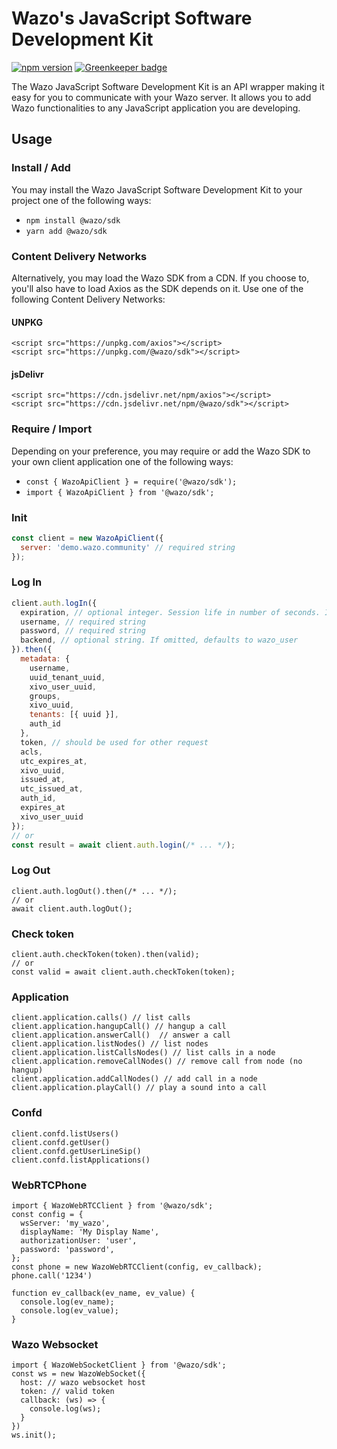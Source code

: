# Wazo's JavaScript Software Development Kit

[![npm version](https://badge.fury.io/js/%40wazo%2Fsdk.svg)](https://badge.fury.io/js/%40wazo%2Fsdk)
[![Greenkeeper badge](https://badges.greenkeeper.io/wazo-pbx/wazo-js-sdk.svg)](https://greenkeeper.io/)

The Wazo JavaScript Software Development Kit is an API wrapper making it easy for you to communicate with your Wazo server. It allows you to add Wazo functionalities to any JavaScript application you are developing.

## Usage

### Install / Add
You may install the Wazo JavaScript Software Development Kit to your project one of the following ways:
* `npm install @wazo/sdk`
* `yarn add @wazo/sdk`

### Content Delivery Networks
Alternatively, you may load the Wazo SDK from a CDN. If you choose to, you'll also have to load Axios as the SDK depends on it. Use one of the following Content Delivery Networks:

#### UNPKG
```
<script src="https://unpkg.com/axios"></script>
<script src="https://unpkg.com/@wazo/sdk"></script>
```

#### jsDelivr
```
<script src="https://cdn.jsdelivr.net/npm/axios"></script>
<script src="https://cdn.jsdelivr.net/npm/@wazo/sdk"></script>
```

### Require / Import
Depending on your preference, you may require or add the Wazo SDK to your own client application one of the following ways:
* `const { WazoApiClient } = require('@wazo/sdk');`
* `import { WazoApiClient } from '@wazo/sdk';`

### Init
```js
const client = new WazoApiClient({
  server: 'demo.wazo.community' // required string
});
```

### Log In
```js
client.auth.logIn({
  expiration, // optional integer. Session life in number of seconds. If omitted, defaults to 3600 (an hour).
  username, // required string
  password, // required string
  backend, // optional string. If omitted, defaults to wazo_user
}).then({
  metadata: {
    username,
    uuid_tenant_uuid,
    xivo_user_uuid,
    groups,
    xivo_uuid,
    tenants: [{ uuid }],
    auth_id
  },
  token, // should be used for other request
  acls,
  utc_expires_at,
  xivo_uuid,
  issued_at,
  utc_issued_at,
  auth_id,
  expires_at
  xivo_user_uuid
});
// or
const result = await client.auth.login(/* ... */);
```

### Log Out
```
client.auth.logOut().then(/* ... */);
// or
await client.auth.logOut();
```

### Check token
```
client.auth.checkToken(token).then(valid);
// or
const valid = await client.auth.checkToken(token);
```

### Application
```
client.application.calls() // list calls
client.application.hangupCall() // hangup a call
client.application.answerCall()  // answer a call
client.application.listNodes() // list nodes
client.application.listCallsNodes() // list calls in a node
client.application.removeCallNodes() // remove call from node (no hangup)
client.application.addCallNodes() // add call in a node
client.application.playCall() // play a sound into a call
```

### Confd
```
client.confd.listUsers()
client.confd.getUser()
client.confd.getUserLineSip()
client.confd.listApplications()
```

### WebRTCPhone
```
import { WazoWebRTCClient } from '@wazo/sdk';
const config = {
  wsServer: 'my_wazo',
  displayName: 'My Display Name',
  authorizationUser: 'user',
  password: 'password',
};
const phone = new WazoWebRTCClient(config, ev_callback);
phone.call('1234')

function ev_callback(ev_name, ev_value) {
  console.log(ev_name);
  console.log(ev_value);
}
```

### Wazo Websocket
```
import { WazoWebSocketClient } from '@wazo/sdk';
const ws = new WazoWebSocket({
  host: // wazo websocket host
  token: // valid token
  callback: (ws) => {
    console.log(ws);
  }
})
ws.init();
```
